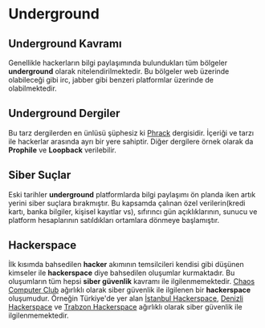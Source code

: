 # Underground

## Underground Kavramı

Genellikle hackerların bilgi paylaşımında bulundukları tüm bölgeler **underground** olarak nitelendirilmektedir. Bu bölgeler web üzerinde olabileceği gibi irc, jabber gibi benzeri platformlar üzerinde de olabilmektedir.

## Underground Dergiler

Bu tarz dergilerden en ünlüsü şüphesiz ki [Phrack][1] dergisidir. İçeriği ve tarzı ile hackerlar arasında ayrı bir yere sahiptir. Diğer dergilere örnek olarak da **Prophile** ve **Loopback** verilebilir.

## Siber Suçlar

Eski tarihler **underground** platformlarda bilgi paylaşımı ön planda iken artık yerini siber suçlara bırakmıştır. Bu kapsamda çalınan özel verilerin(kredi kartı, banka bilgiler, kişisel kayıtlar vs), sıfırıncı gün açıklıklarının, sunucu ve platform hesaplarının satıldıkları ortamlara dönmeye başlamıştır.

## Hackerspace

İlk kısımda bahsedilen **hacker** akımının temsilcileri kendisi gibi düşünen kimseler ile **hackerspace** diye bahsedilen oluşumlar kurmaktadır. Bu oluşumların tüm hepsi **siber güvenlik** kavramı ile ilgilenmemektedir. [Chaos Computer Club][2] ağırlıklı olarak siber güvenlik ile ilgilenen bir **hackerspace** oluşumudur. Örneğin Türkiye'de yer alan [İstanbul Hackerspace][3], [Denizli Hackerspace][4] ve [Trabzon Hackerspace][5] ağırlıklı olarak siber güvenlik ile ilgilenmemektedir.

[1]: http://www.phrack.org/
[2]: https://www.ccc.de/en/
[3]: https://istanbulhs.org/
[4]: http://www.denizlihs.org/
[5]: http://blog.trabzonhs.org/
